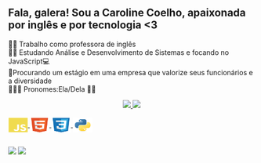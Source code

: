 ## Fala, galera! Sou a Caroline Coelho, apaixonada por inglês e por tecnologia <3

👩‍🏫 Trabalho como professora de inglês <br>
👩‍🎓 Estudando Análise e Desenvolvimento de Sistemas e focando no JavaScript💻 <br>
🔧Procurando um estágio em uma empresa que valorize seus funcionários e a diversidade<br>
🙎🏻‍♀️ Pronomes:Ela/Dela 🏳‍🌈<br>

<div align="center">
  <a href="https://github.com/carolinepereiracoelho">
  <img height="180em" src="https://github-readme-stats.vercel.app/api?username=carolinepereiracoelho&show_icons=true&theme=dracula&include_all_commits=true&count_private=true"/>
  <img height="180em" src="https://github-readme-stats.vercel.app/api/top-langs/?username=carolinepereiracoelho&layout=compact&langs_count=7&theme=dracula"/>
  
</div>

<div style="display: inline_block"><br>
  <img align="center" alt="carol-Js" height="30" width="40" src="https://raw.githubusercontent.com/devicons/devicon/master/icons/javascript/javascript-plain.svg">
  <img align="center" alt="carol-HTML" height="30" width="40" src="https://raw.githubusercontent.com/devicons/devicon/master/icons/html5/html5-original.svg">
  <img align="center" alt="carol-CSS" height="30" width="40" src="https://raw.githubusercontent.com/devicons/devicon/master/icons/css3/css3-original.svg">
  <img align="center" alt="carol-Python" height="30" width="40" src="https://raw.githubusercontent.com/devicons/devicon/master/icons/python/python-original.svg">

  

  </div>
  
 ##

<div>
  <a href = "mailto:eliscarolinecoelho@gmail.com"><img src="https://img.shields.io/badge/-Gmail-%23333?style=for-the-badge&logo=gmail&logoColor=white" target="_blank"></a>
  <a href="https://www.linkedin.com/in/webcarolinecoelho" target="_blank"><img src="https://img.shields.io/badge/-LinkedIn-%230077B5?style=for-the-badge&logo=linkedin&logoColor=white" target="_blank"></a> 
 
</div>
